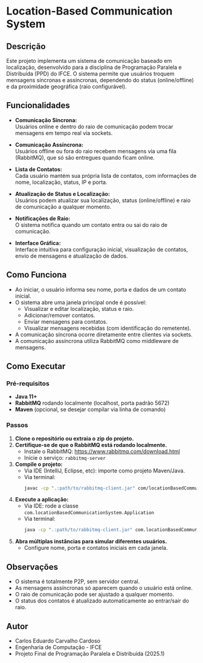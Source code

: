# Location-Based Communication System

## Descrição

Este projeto implementa um sistema de comunicação baseado em localização, desenvolvido para a disciplina de Programação Paralela e Distribuída (PPD) do IFCE. O sistema permite que usuários troquem mensagens síncronas e assíncronas, dependendo do status (online/offline) e da proximidade geográfica (raio configurável).

## Funcionalidades

- **Comunicação Síncrona:**  
  Usuários online e dentro do raio de comunicação podem trocar mensagens em tempo real via sockets.

- **Comunicação Assíncrona:**  
  Usuários offline ou fora do raio recebem mensagens via uma fila (RabbitMQ), que só são entregues quando ficam online.

- **Lista de Contatos:**  
  Cada usuário mantém sua própria lista de contatos, com informações de nome, localização, status, IP e porta.

- **Atualização de Status e Localização:**  
  Usuários podem atualizar sua localização, status (online/offline) e raio de comunicação a qualquer momento.

- **Notificações de Raio:**  
  O sistema notifica quando um contato entra ou sai do raio de comunicação.

- **Interface Gráfica:**  
  Interface intuitiva para configuração inicial, visualização de contatos, envio de mensagens e atualização de dados.

## Como Funciona

- Ao iniciar, o usuário informa seu nome, porta e dados de um contato inicial.
- O sistema abre uma janela principal onde é possível:
    - Visualizar e editar localização, status e raio.
    - Adicionar/remover contatos.
    - Enviar mensagens para contatos.
    - Visualizar mensagens recebidas (com identificação do remetente).
- A comunicação síncrona ocorre diretamente entre clientes via sockets.
- A comunicação assíncrona utiliza RabbitMQ como middleware de mensagens.

## Como Executar

### Pré-requisitos

- **Java 11+**
- **RabbitMQ** rodando localmente (localhost, porta padrão 5672)
- **Maven** (opcional, se desejar compilar via linha de comando)

### Passos

1. **Clone o repositório ou extraia o zip do projeto.**
2. **Certifique-se de que o RabbitMQ está rodando localmente.**
    - Instale o RabbitMQ: https://www.rabbitmq.com/download.html
    - Inicie o serviço: `rabbitmq-server`
3. **Compile o projeto:**
    - Via IDE (IntelliJ, Eclipse, etc): importe como projeto Maven/Java.
    - Via terminal:
      ```sh
      javac -cp ".:path/to/rabbitmq-client.jar" com/locationBasedCommunicationSystem/**/*.java
      ```
4. **Execute a aplicação:**
    - Via IDE: rode a classe `com.locationBasedCommunicationSystem.Application`
    - Via terminal:
      ```sh
      java -cp ".:path/to/rabbitmq-client.jar" com.locationBasedCommunicationSystem.Application
      ```
5. **Abra múltiplas instâncias para simular diferentes usuários.**
    - Configure nome, porta e contatos iniciais em cada janela.

## Observações

- O sistema é totalmente P2P, sem servidor central.
- As mensagens assíncronas só aparecem quando o usuário está online.
- O raio de comunicação pode ser ajustado a qualquer momento.
- O status dos contatos é atualizado automaticamente ao entrar/sair do raio.

## Autor

- Carlos Eduardo Carvalho Cardoso
- Engenharia de Computação - IFCE
- Projeto Final de Programação Paralela e Distribuída (2025.1)